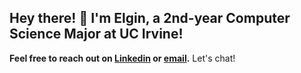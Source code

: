 ## Hey there! 👋 I'm Elgin, a 2nd-year Computer Science Major at UC Irvine!

**Feel free to reach out on [Linkedin](https://www.linkedin.com/in/elgin-vuong/) or [email](elginv@uci.edu).**  Let's chat!


<!--
**elgin-vuong/elgin-vuong** is a ✨ _special_ ✨ repository because its `README.md` (this file) appears on your GitHub profile.

Here are some ideas to get you started:

- 🔭 I’m currently working on ...
- 🌱 I’m currently learning ...
- 👯 I’m looking to collaborate on ...
- 🤔 I’m looking for help with ...
- 💬 Ask me about ...
- 📫 How to reach me: ...
- 😄 Pronouns: ...
- ⚡ Fun fact: ...
-->
